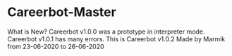 # Careerbot-Master
What is New?
Careerbot v1.0.0 was a prototype in interpreter mode.
Careerbot v1.0.1 has many errors.
This is Careerbot v1.0.2 Made by Marmik from 23-06-2020 to 26-06-2020
